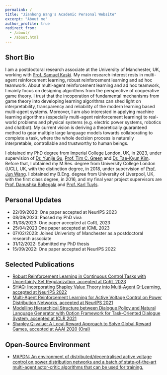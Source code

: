 ```yaml
---
permalink: /
title: "Jianhong Wang's Academic Personal Website"
excerpt: "About me"
author_profile: true
redirect_from: 
  - /about/
  - /about.html
---
```


Short Bio
-----
I am a postdoctoral research associate at the University of Manchester, UK, working with [Prof. Samuel Kaski](https://scholar.google.com/citations?user=uF6H9jMAAAAJ&hl=en). My main research interest rests in multi-agent reinforcement learning, robust reinforcement learning and ad hoc teamwork. About multi-agent reinforcement learning and ad hoc teamwork, I mainly focus on designing algorithms from the perspective of cooperative game theory. I trust that the incoporation of fundamental mechanisms from game theory into developing learning algorithms can shed light on interpretability, transparency and reliability of the modern learning based multi-agent systems. Moreover, I am also interested in applying machine learning algorithms (especially multi-agent reinforcement learning) to real-world problems and physical systems (e.g. electric power systems, robotics and chatbot). My current vision is deriving a theoretically guaranteed method to gear multiple large language models towards collaborating to complete a task, where the whole decision process is naturally interpretable, controllable and trustworthy to human beings.

I obtained my PhD degree from Imperial College London, UK, in 2023, under supervision of [Dr. Yunjie Gu](https://scholar.google.co.uk/citations?user=NyTj-m8AAAAJ&hl=en), [Prof. Tim C. Green](https://scholar.google.co.uk/citations?user=PWvm-uEAAAAJ&hl=en) and [Dr. Tae-Kyun Kim](https://scholar.google.co.uk/citations?user=j2WcLecAAAAJ&hl=en). Before that, I obtained my M.Res. degree from University College London (UCL), UK, with the distinction degree, in 2018, under supervision of [Prof. Jun Wang](https://scholar.google.co.uk/citations?user=wIE1tY4AAAAJ&hl=en). I obtained my B.Eng. degree from University of Liverpool, UK, with the first class degree, in 2016, and my final year project supervisors are [Prof. Danushka Bollegala](https://scholar.google.com/citations?user=kLqCYLMAAAAJ&hl=en) and [Prof. Karl Tuyls](https://scholar.google.com/citations?user=cxRqeVwAAAAJ&hl=en).

Personal Updates
-----
- 22/09/2023: One paper accepted at NeurIPS 2023
- 08/09/2023: Passed my PhD viva
- 31/08/2023: One paper accepted at CoRL 2023
- 25/04/2023 One paper accepted at ICML 2023
- 07/02/2023: Joined Univeristy of Manchester as a postdoctoral research associate
- 31/12/2022: Submitted my PhD thesis
- 15/09/2022: One paper accepted at NeurIPS 2022

Selected Publications
-----
- [Robust Reinforcement Learning in Continuous Control Tasks with Uncertainty Set Regularization, accepted at CoRL 2023](https://arxiv.org/abs/2207.02016)
- [SHAQ: Incorporating Shapley Value Theory into Multi-Agent Q-Learning, accepted at NeurIPS 2022](https://arxiv.org/abs/2105.15013)
- [Multi-Agent Reinforcement Learning for Active Voltage Control on Power Distribution Networks, accepted at NeurIPS 2021](https://arxiv.org/abs/2110.14300)
- [Modelling Hierarchical Structure between Dialogue Policy and Natural Language Generator with Option Framework for Task-Oriented Dialogue System, accepted at ICLR 2021](https://arxiv.org/abs/2006.06814)
- [Shapley Q-value: A Local Reward Approach to Solve Global Reward Games, accepted at AAAI 2020 (Oral)](https://arxiv.org/abs/1907.05707)

Open-Source Environment
-----
- [MAPDN: An environment of distributed/decentralised active voltage control on power distribution networks and a batch of state-of-the-art multi-agent actor-critic algorithms that can be used for training.](https://github.com/Future-Power-Networks/MAPDN)
